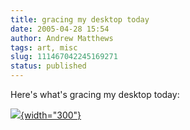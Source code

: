 ```yaml
---
title: gracing my desktop today
date: 2005-04-28 15:54
author: Andrew Matthews
tags: art, misc
slug: 111467042245169271
status: published
---
```


Here's what's gracing my desktop today:

[![](http://tn3-1.deviantart.com/300W/fs6.deviantart.com/i/2005/113/6/9/Symbiosis_by_polycarb0n.jpg){width="300"}](http://www.deviantart.com/view/17532391)
